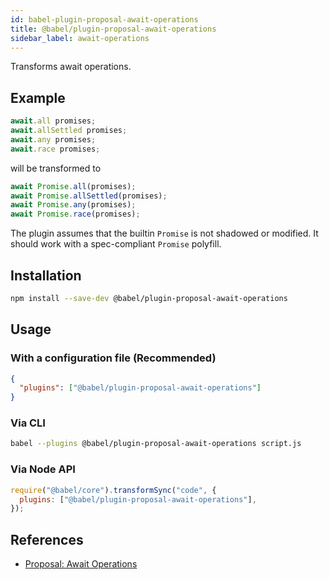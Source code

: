```yaml
---
id: babel-plugin-proposal-await-operations
title: @babel/plugin-proposal-await-operations
sidebar_label: await-operations
---
```


Transforms await operations.

## Example
```js
await.all promises;
await.allSettled promises;
await.any promises;
await.race promises;
```

will be transformed to

```js
await Promise.all(promises);
await Promise.allSettled(promises);
await Promise.any(promises);
await Promise.race(promises);
```

The plugin assumes that the builtin `Promise` is not shadowed or modified. It should work with a spec-compliant `Promise` polyfill.

## Installation

```sh
npm install --save-dev @babel/plugin-proposal-await-operations
```

## Usage

### With a configuration file (Recommended)

```json
{
  "plugins": ["@babel/plugin-proposal-await-operations"]
}
```

### Via CLI

```sh
babel --plugins @babel/plugin-proposal-await-operations script.js
```

### Via Node API

```javascript
require("@babel/core").transformSync("code", {
  plugins: ["@babel/plugin-proposal-await-operations"],
});
```

## References

- [Proposal: Await Operations](https://github.com/tc39/proposal-await.ops)

